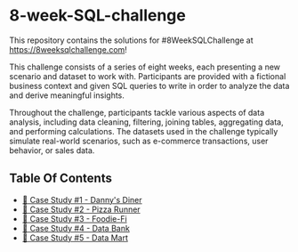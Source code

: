 # 8-week-SQL-challenge
This repository contains the solutions for #8WeekSQLChallenge at https://8weeksqlchallenge.com!

This challenge consists of a series of eight weeks, each presenting a new scenario and dataset to work with. Participants are provided with a fictional business context and given SQL queries to write in order to analyze the data and derive meaningful insights.

Throughout the challenge, participants tackle various aspects of data analysis, including data cleaning, filtering, joining tables, aggregating data, and performing calculations. The datasets used in the challenge typically simulate real-world scenarios, such as e-commerce transactions, user behavior, or sales data.


## Table Of Contents
* [🍜 Case Study #1 - Danny's Diner](https://github.com/aolivacce/8-week-SQL-challenge/tree/main/Case%20Study%20%231%20-%20Danny's%20Diner)
* [🍕 Case Study #2 - Pizza Runner](https://github.com/aolivacce/8-week-SQL-challenge/tree/main/Case%20Study%20%232%20-%20Pizza%20Runner)
* [🥑 Case Study #3 - Foodie-Fi](https://github.com/aolivacce/8-week-SQL-challenge/tree/main/Case%20Study%20%233%20-%20Foodie%20Fi%20)
* [🏦 Case Study #4 - Data Bank](https://github.com/aolivacce/8-week-SQL-challenge/tree/main/Case%20Study%20%234%20-%20Data%20Bank)
* [🛒 Case Study #5 - Data Mart](https://github.com/aolivacce/8-week-SQL-challenge/tree/main/Case%20Study%20%235%20-%20Data%20Mart)
